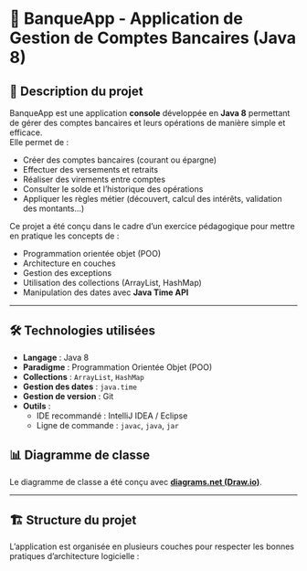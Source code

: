 # 🏦 BanqueApp - Application de Gestion de Comptes Bancaires (Java 8)

## 📌 Description du projet
BanqueApp est une application **console** développée en **Java 8** permettant de gérer des comptes bancaires et leurs opérations de manière simple et efficace.  
Elle permet de :
- Créer des comptes bancaires (courant ou épargne)
- Effectuer des versements et retraits
- Réaliser des virements entre comptes
- Consulter le solde et l’historique des opérations
- Appliquer les règles métier (découvert, calcul des intérêts, validation des montants...)

Ce projet a été conçu dans le cadre d’un exercice pédagogique pour mettre en pratique les concepts de :
- Programmation orientée objet (POO)
- Architecture en couches
- Gestion des exceptions
- Utilisation des collections (ArrayList, HashMap)
- Manipulation des dates avec **Java Time API**

---

## 🛠️ Technologies utilisées
- **Langage** : Java 8  
- **Paradigme** : Programmation Orientée Objet (POO)  
- **Collections** : `ArrayList`, `HashMap`  
- **Gestion des dates** : `java.time`  
- **Gestion de version** : Git  
- **Outils** :  
  - IDE recommandé : IntelliJ IDEA / Eclipse  
  - Ligne de commande : `javac`, `java`, `jar`
## 📊 Diagramme de classe
Le diagramme de classe a été conçu avec **[diagrams.net (Draw.io)](https://app.diagrams.net/?src=about)**.  



---

## 🏗️ Structure du projet
L’application est organisée en plusieurs couches pour respecter les bonnes pratiques d’architecture logicielle :

